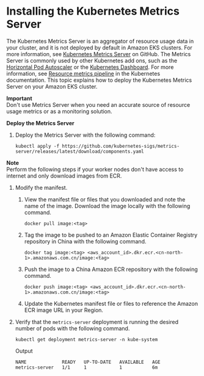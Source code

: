 # Installing the Kubernetes Metrics Server<a name="metrics-server"></a>

The Kubernetes Metrics Server is an aggregator of resource usage data in your cluster, and it is not deployed by default in Amazon EKS clusters\. For more information, see [Kubernetes Metrics Server](https://github.com/kubernetes-sigs/metrics-server) on GitHub\. The Metrics Server is commonly used by other Kubernetes add ons, such as the [Horizontal Pod Autoscaler](horizontal-pod-autoscaler.md) or the [Kubernetes Dashboard](dashboard-tutorial.md)\. For more information, see [Resource metrics pipeline](https://kubernetes.io/docs/tasks/debug-application-cluster/resource-metrics-pipeline/) in the Kubernetes documentation\. This topic explains how to deploy the Kubernetes Metrics Server on your Amazon EKS cluster\.

**Important**  
Don't use Metrics Server when you need an accurate source of resource usage metrics or as a monitoring solution\.

**Deploy the Metrics Server**

1. Deploy the Metrics Server with the following command:

   ```
   kubectl apply -f https://github.com/kubernetes-sigs/metrics-server/releases/latest/download/components.yaml
   ```

**Note**  
Perform the following steps if your worker nodes don't have access to internet and only download images from ECR\.

1. Modify the manifest\.

   1. View the manifest file or files that you downloaded and note the name of the image\. Download the image locally with the following command\.

      ```
      docker pull image:<tag>
      ```

   1. Tag the image to be pushed to an Amazon Elastic Container Registry repository in China with the following command\.

      ```
      docker tag image:<tag> <aws_account_id>.dkr.ecr.<cn-north-1>.amazonaws.com.cn/image:<tag>
      ```

   1. Push the image to a China Amazon ECR repository with the following command\.

      ```
      docker push image:<tag> <aws_account_id>.dkr.ecr.<cn-north-1>.amazonaws.com.cn/image:<tag>
      ```

   1. Update the Kubernetes manifest file or files to reference the Amazon ECR image URL in your Region\.

1. Verify that the `metrics-server` deployment is running the desired number of pods with the following command\.

   ```
   kubectl get deployment metrics-server -n kube-system
   ```

   Output

   ```
   NAME             READY   UP-TO-DATE   AVAILABLE   AGE
   metrics-server   1/1     1            1           6m
   ```
